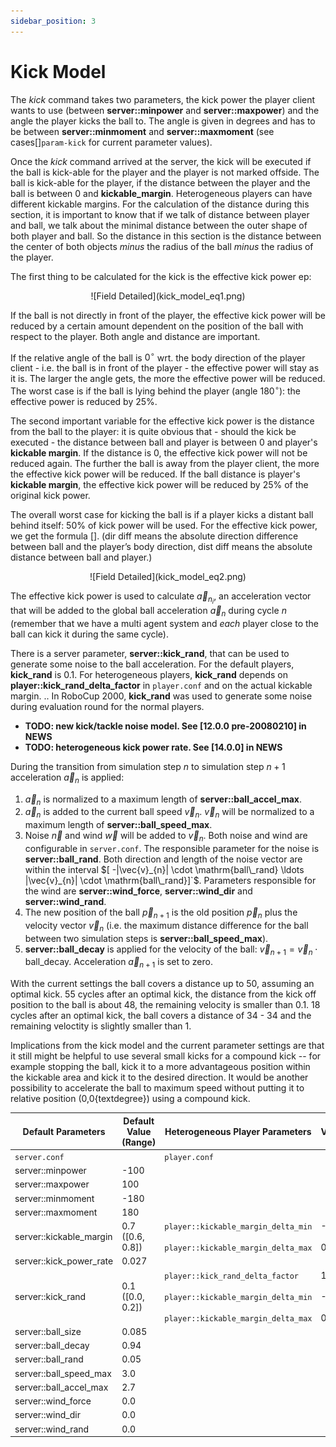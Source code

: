 ```yaml
---
sidebar_position: 3
---
```


# Kick Model

The *kick* command takes two parameters, the kick power the player
client wants to use (between **server::minpower** and
**server::maxpower**) and the angle the player kicks the ball to.
The angle is given in degrees and has to be between
**server::minmoment** and **server::maxmoment**
(see cases[]`param-kick` for current parameter values).
<!---Correct this refrence later--->

Once the *kick* command arrived at the server, the kick will be
executed if the ball is kick-able for the player and the player is not
marked offside.
The ball is kick-able for the player, if the distance between the
player and the ball is between 0 and **kickable_margin**.
Heterogeneous players can have different kickable margins.
For the calculation of the distance during this section, it is
important to know that if we talk of distance between player and ball,
we talk about the minimal distance between the outer shape of both
player and ball.
So the distance in this section is the distance between the center of
both objects *minus* the radius of the ball *minus* the radius of the player.

The first thing to be calculated for the kick is the effective kick power ep:


<div align="center">
  ![Field Detailed](kick_model_eq1.png)
  
</div>

If the ball is not directly in front of the player, the effective kick
power will be reduced by a certain amount dependent on the position of
the ball with respect to the player.
Both angle and distance are important.

If the relative angle of the ball is $0^\circ$ wrt. the body
direction of the player client - i.e. the ball is in front of the
player - the effective power will stay as it is.
The larger the angle gets, the more the effective power will be
reduced.
The worst case is if the ball is lying behind the player (angle
$180^\circ$): the effective power is reduced by 25%.

The second important variable for the effective kick power is the
distance from the ball to the player: it is quite obvious that -
should the kick be executed - the distance between ball and player is
between 0 and player's **kickable margin**.
If the distance is 0, the effective kick power will not be reduced
again.
The further the ball is away from the player client, the more the
effective kick power will be reduced.
If the ball distance is player's **kickable margin**, the effective
kick power will be reduced by 25% of the original kick power.

The overall worst case for kicking the ball is if a player kicks a
distant ball behind itself: 50% of kick power will be used.
For the effective kick power, we get the formula [].<!---Correct this refrence later--->
(dir diff means the absolute direction difference between ball and the player’s body
direction, dist diff means the absolute distance between ball and
player.)
<!---Correct this refrence later--->

<div align="center">
  ![Field Detailed](kick_model_eq2.png)
</div>


The effective kick power is used to calculate $\vec{a}_{{n}_{i}}$,
an acceleration vector that will be added to the global ball
acceleration $\vec{a}_{n}$ during cycle $n$ (remember that
we have a multi agent system and *each* player close to the ball can
kick it during the same cycle).

There is a server parameter, **server::kick_rand**, that can be used to
generate some noise to the ball acceleration.
For the default players, **kick_rand** is 0.1.
For heterogeneous players, **kick_rand** depends on
**player::kick_rand_delta_factor** in `player.conf` and on the
actual kickable margin.
.. In RoboCup 2000, **kick_rand** was used to generate some noise during evaluation round for the normal players.

- **TODO: new kick/tackle noise model. See \[12.0.0 pre-20080210\] in NEWS**
- **TODO: heterogeneous kick power rate. See \[14.0.0\] in NEWS**

During the transition from simulation step $n$ to simulation step
$n+1$ acceleration $\vec{a}_{n}$ is applied:

1. $\vec{a}_{n}$ is normalized to a maximum length of
   **server::ball_accel_max**.
2. $\vec{a}_{n}$ is added to the current ball speed $\vec{v}_{n}$.
   $\vec{v}_{n}$ will be normalized to a maximum length of **server::ball_speed_max**.
3. Noise $\vec{n}$ and wind $\vec{w}$ will be added to
   $\vec{v}_{n}$.
   Both noise and wind are configurable in `server.conf`.
   The responsible parameter for the noise is **server::ball_rand**.
   Both direction and length of the noise vector are within the interval $[ -|\vec{v}_{n}| \cdot \mathrm{ball\_rand} \ldots |\vec{v}_{n}| \cdot \mathrm{ball\_rand}]`$.
   Parameters responsible for the wind are **server::wind_force**,
   **server::wind_dir** and **server::wind_rand**.
4. The new position of the ball $\vec{p}_{n+1}$ is the old
   position $\vec{p}_{n}$ plus the velocity vector
   $\vec{v}_{n}$ (i.e. the maximum distance difference for the
   ball between two simulation steps is **server::ball_speed_max**).
5. **server::ball_decay** is applied for the velocity of the ball: $\vec{v}_{n+1} = \vec{v}_{n} \cdot \mathrm{ball\_decay}$.
   Acceleration $\vec{a}_{n+1}$ is set to zero.

With the current settings the ball covers a distance up to 50,
assuming an optimal kick.
55 cycles after an optimal kick, the distance from the kick off
position to the ball is about 48, the remaining velocity is smaller
than 0.1.
18 cycles after an optimal kick, the ball covers a distance of 34 - 34
and the remaining veloctity is slightly smaller than 1.

Implications from the kick model and the current parameter settings are
that it still might be helpful to use several small kicks for a compound
kick -- for example stopping the ball, kick it to a more advantageous
position within the kickable area and kick it to the desired direction.
It would be another possibility to accelerate the ball to maximum speed
without putting it to relative position (0,0\{textdegree}) using a
compound kick.

| Default Parameters             | Default Value (Range)     | Heterogeneous Player Parameters          | Value     |
|-------------------------------|----------------------------|------------------------------------------|-----------|
| `server.conf`                 |                            | `player.conf`                           |           |
| server::minpower              | -100                       |                                          |           |
| server::maxpower              | 100                        |                                          |           |
| server::minmoment             | -180                       |                                          |           |
| server::maxmoment             | 180                        |                                          |           |
| server::kickable_margin       | 0.7 ([0.6, 0.8])          | `player::kickable_margin_delta_min`<br></br>`player::kickable_margin_delta_max`      | -0.1 <br></br> 0.1    |
| server::kick_power_rate       | 0.027                      |                                          |           |
| server::kick_rand             | 0.1 ([0.0, 0.2])          | `player::kick_rand_delta_factor` <br></br>`player::kickable_margin_delta_min` <br></br>`player::kickable_margin_delta_max`         | 1 <br></br> -0.1 <br></br> 0.1        |
| server::ball_size             | 0.085                      |                                          |           |
| server::ball_decay            | 0.94                       |                                          |           |
| server::ball_rand             | 0.05                       |                                          |           |
| server::ball_speed_max        | 3.0                        |                                          |           |
| server::ball_accel_max        | 2.7                        |                                          |           |
| server::wind_force            | 0.0                        |                                          |           |
| server::wind_dir              | 0.0                        |                                          |           |
| server::wind_rand             | 0.0                        |                                          |           |
